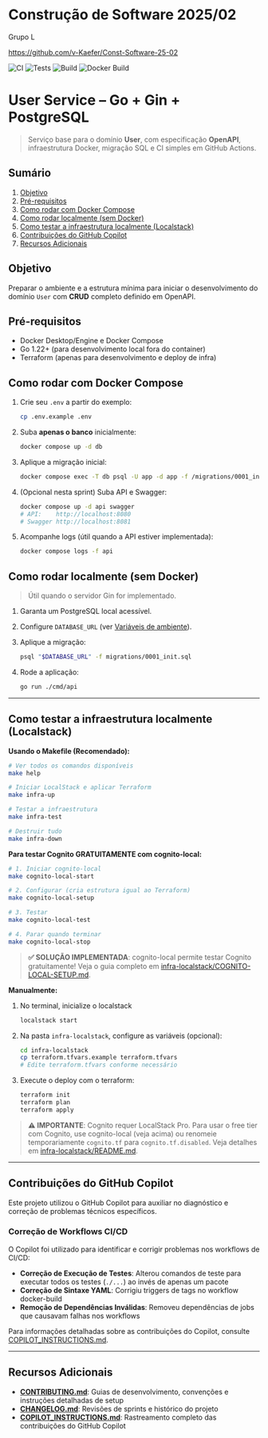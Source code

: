 # Construção de Software 2025/02
Grupo L

https://github.com/v-Kaefer/Const-Software-25-02

![CI](https://github.com/v-Kaefer/Const-Software-25-02/actions/workflows/ci.yaml/badge.svg)
![Tests](https://github.com/v-Kaefer/Const-Software-25-02/actions/workflows/tests.yaml/badge.svg)
![Build](https://github.com/v-Kaefer/Const-Software-25-02/actions/workflows/build.yaml/badge.svg)
![Docker Build](https://github.com/v-Kaefer/Const-Software-25-02/actions/workflows/docker-build.yaml/badge.svg)

# User Service – Go + Gin + PostgreSQL

> Serviço base para o domínio **User**, com especificação **OpenAPI**, infraestrutura Docker, migração SQL e CI simples em GitHub Actions.

## Sumário
1. [Objetivo](#objetivo)
2. [Pré-requisitos](#pré-requisitos)
3. [Como rodar com Docker Compose](#como-rodar-com-docker-compose)
4. [Como rodar localmente (sem Docker)](#como-rodar-localmente-sem-docker)
5. [Como testar a infraestrutura localmente (Localstack)](#como-testar-a-infraestrutura-localmente-localstack)
6. [Contribuições do GitHub Copilot](#contribuições-do-github-copilot)
7. [Recursos Adicionais](#recursos-adicionais)


## Objetivo
Preparar o ambiente e a estrutura mínima para iniciar o desenvolvimento do domínio `User` com **CRUD** completo definido em OpenAPI.

## Pré-requisitos
- Docker Desktop/Engine e Docker Compose
- Go 1.22+ (para desenvolvimento local fora do container)
- Terraform (apenas para desenvolvimento e deploy de infra)

## Como rodar com Docker Compose
1. Crie seu `.env` a partir do exemplo:
   ```bash
   cp .env.example .env
    ```
2. Suba **apenas o banco** inicialmente:

   ```bash
   docker compose up -d db
   ```
3. Aplique a migração inicial:

   ```bash
   docker compose exec -T db psql -U app -d app -f /migrations/0001_init.sql
   ```
4. (Opcional nesta sprint) Suba API e Swagger:

   ```bash
   docker compose up -d api swagger
   # API:    http://localhost:8080
   # Swagger http://localhost:8081
   ```
5. Acompanhe logs (útil quando a API estiver implementada):

   ```bash
   docker compose logs -f api
   ```

## Como rodar localmente (sem Docker)

> Útil quando o servidor Gin for implementado.

1. Garanta um PostgreSQL local acessível.
2. Configure `DATABASE_URL` (ver [Variáveis de ambiente](./CONTRIBUTING.md)).
3. Aplique a migração:

   ```bash
   psql "$DATABASE_URL" -f migrations/0001_init.sql
   ```
4. Rode a aplicação:

   ```bash
   go run ./cmd/api
   ```

---


## Como testar a infraestrutura localmente (Localstack)

**Usando o Makefile (Recomendado):**

```bash
# Ver todos os comandos disponíveis
make help

# Iniciar LocalStack e aplicar Terraform
make infra-up

# Testar a infraestrutura
make infra-test

# Destruir tudo
make infra-down
```

**Para testar Cognito GRATUITAMENTE com cognito-local:**

```bash
# 1. Iniciar cognito-local
make cognito-local-start

# 2. Configurar (cria estrutura igual ao Terraform)
make cognito-local-setup

# 3. Testar
make cognito-local-test

# 4. Parar quando terminar
make cognito-local-stop
```

>**✅ SOLUÇÃO IMPLEMENTADA**: cognito-local permite testar Cognito gratuitamente! Veja o guia completo em [infra-localstack/COGNITO-LOCAL-SETUP.md](./infra-localstack/COGNITO-LOCAL-SETUP.md).

**Manualmente:**

1. No terminal, inicialize o localstack
   ```bash
   localstack start
   ```

2. Na pasta ``infra-localstack``, configure as variáveis (opcional):
   ```bash
   cd infra-localstack
   cp terraform.tfvars.example terraform.tfvars
   # Edite terraform.tfvars conforme necessário
   ```

3. Execute o deploy com o terraform:
   ```bash
   terraform init
   terraform plan
   terraform apply
   ```

>**⚠️ IMPORTANTE**: Cognito requer LocalStack Pro. Para usar o free tier com Cognito, use cognito-local (veja acima) ou renomeie temporariamente `cognito.tf` para `cognito.tf.disabled`. Veja detalhes em [infra-localstack/README.md](./infra-localstack/README.md).

---
## Contribuições do GitHub Copilot

Este projeto utilizou o GitHub Copilot para auxiliar no diagnóstico e correção de problemas técnicos específicos.


### Correção de Workflows CI/CD
O Copilot foi utilizado para identificar e corrigir problemas nos workflows de CI/CD:
- **Correção de Execução de Testes**: Alterou comandos de teste para executar todos os testes (`./...`) ao invés de apenas um pacote
- **Correção de Sintaxe YAML**: Corrigiu triggers de tags no workflow docker-build
- **Remoção de Dependências Inválidas**: Removeu dependências de jobs que causavam falhas nos workflows

Para informações detalhadas sobre as contribuições do Copilot, consulte [COPILOT_INSTRUCTIONS.md](./COPILOT_INSTRUCTIONS.md).

---

## Recursos Adicionais

- **[CONTRIBUTING.md](./CONTRIBUTING.md)**: Guias de desenvolvimento, convenções e instruções detalhadas de setup
- **[CHANGELOG.md](./CHANGELOG.md)**: Revisões de sprints e histórico do projeto
- **[COPILOT_INSTRUCTIONS.md](./COPILOT_INSTRUCTIONS.md)**: Rastreamento completo das contribuições do GitHub Copilot

